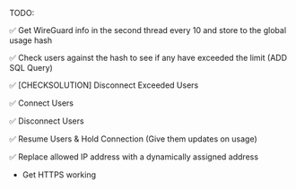 TODO:

✅ Get WireGuard info in the second thread every 10 and store to the global usage hash

✅ Check users against the hash to see if any have exceeded the limit (ADD SQL Query)

✅ [CHECKSOLUTION] Disconnect Exceeded Users

✅ Connect Users

✅ Disconnect Users

✅ Resume Users & Hold Connection (Give them updates on usage)

✅ Replace allowed IP address with a dynamically assigned address

- Get HTTPS working